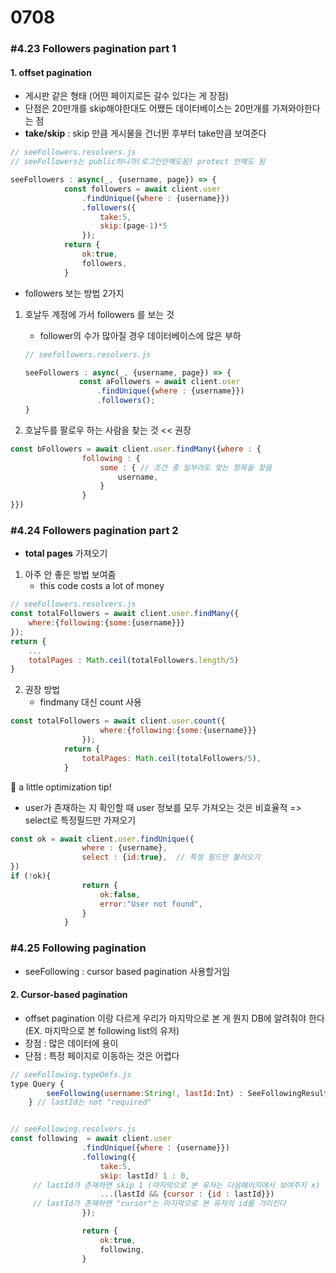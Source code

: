 # 0708

### #4.23 Followers pagination part 1

#### 1. offset pagination

- 게시판 같은 형태 (어떤 페이지로든 갈수 있다는 게 장점)
- 단점은 20만개를 skip해야한대도 어쨌든 데이터베이스는 20만개를 가져와야한다는 점
- **take/skip** : skip 만큼 게시물을 건너뛴 후부터 take만큼 보여준다

```js
// seeFollowers.resolvers.js
// seeFollowers는 public하니까(로그인안해도됨) protect 안해도 됨

seeFollowers : async(_, {username, page}) => {
            const followers = await client.user
                .findUnique({where : {username}})
                .followers({
                    take:5,
                    skip:(page-1)*5
                });
            return {
                ok:true,
                followers,
            }
```

- followers 보는 방법 2가지

1. 호날두 계정에 가서 followers 를 보는 것

   - follower의 수가 많아질 경우 데이터베이스에 많은 부하

   ```js
   // seefollowers.resolvers.js
   
   seeFollowers : async(_, {username, page}) => {
               const aFollowers = await client.user
                   .findUnique({where : {username}})
                   .followers();
   }
   ```

   

2. 호날두를 팔로우 하는 사람을 찾는 것 << 권장

```js
const bFollowers = await client.user.findMany({where : {
                following : {
                    some : { // 조건 중 일부라도 맞는 항목을 찾음
                        username,
                    }
                }
}})
```



### #4.24 Followers pagination part 2

- **total pages** 가져오기

1. 아주 안 좋은 방법 보여줌
   - this code costs a lot of money

```js
// seeFollowers.resolvers.js
const totalFollowers = await client.user.findMany({
    where:{following:{some:{username}}}
});
return {
    ...
    totalPages : Math.ceil(totalFollowers.length/5)
}
```

2. 권장 방법
   - findmany 대신 count 사용

```js
const totalFollowers = await client.user.count({
                    where:{following:{some:{username}}}
                });
            return {
                totalPages: Math.ceil(totalFollowers/5),
            }
```

📌 a little optimization tip!

- user가 존재하는 지 확인할 때 user 정보를 모두 가져오는 것은 비효율적 => select로 특정필드만 가져오기

```js
const ok = await client.user.findUnique({
                where : {username},
                select : {id:true},  // 특정 필드만 불러오기
})
if (!ok){
                return {
                    ok:false,
                    error:"User not found",
                }
            }
```

### #4.25 Following pagination

- seeFollowing : cursor based pagination 사용할거임

#### 2. Cursor-based pagination

- offset pagination 이랑 다르게 우리가 마지막으로 본 게 뭔지 DB에 알려줘야 한다 (EX. 마지막으로 본 following list의 유저)
- 장점 : 많은 데이터에 용이
- 단점 : 특정 페이지로 이동하는 것은 어렵다

```js
// seeFollowing.typeDefs.js
type Query {
        seeFollowing(username:String!, lastId:Int) : SeeFollowingResult
    } // lastId는 not "required"


// seeFollowing.resolvers.js
const following  = await client.user
                .findUnique({where : {username}})
                .following({
                    take:5,
                    skip: lastId? 1 : 0,
     // lastId가 존재하면 skip 1 (마지막으로 본 유저는 다음페이지에서 보여주지 x)
                    ...(lastId && {cursor : {id : lastId}})
     // lastId가 존재하면 "cursor"는 마지막으로 본 유저의 id를 가리킨다
                });

                return {
                    ok:true,
                    following,
                }
```





